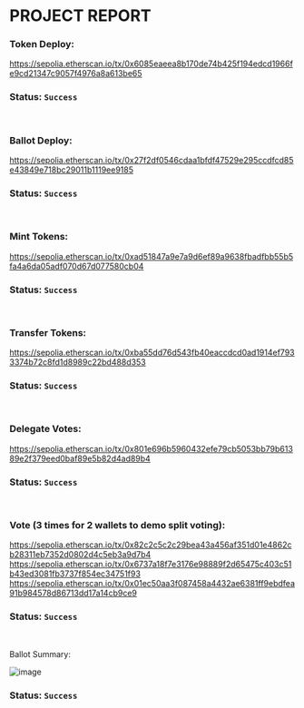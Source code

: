 # PROJECT REPORT

### Token Deploy:

https://sepolia.etherscan.io/tx/0x6085eaeea8b170de74b425f194edcd1966fe9cd21347c9057f4976a8a613be65

### Status: `Success`

<br />

### Ballot Deploy:

https://sepolia.etherscan.io/tx/0x27f2df0546cdaa1bfdf47529e295ccdfcd85e43849e718bc29011b1119ee9185

### Status: `Success`

<br />

### Mint Tokens:

https://sepolia.etherscan.io/tx/0xad51847a9e7a9d6ef89a9638fbadfbb55b5fa4a6da05adf070d67d077580cb04

### Status: `Success`

<br />

### Transfer Tokens:

https://sepolia.etherscan.io/tx/0xba55dd76d543fb40eaccdcd0ad1914ef7933374b72c8fd1d8989c22bd488d353

### Status: `Success`

<br />

### Delegate Votes:

https://sepolia.etherscan.io/tx/0x801e696b5960432efe79cb5053bb79b61389e2f379eed0baf89e5b82d4ad89b4

### Status: `Success`

<br />

### Vote (3 times for 2 wallets to demo split voting):

https://sepolia.etherscan.io/tx/0x82c2c5c2c29bea43a456af351d01e4862cb28311eb7352d0802d4c5eb3a9d7b4
https://sepolia.etherscan.io/tx/0x6737a18f7e3176e98889f2d65475c403c51b43ed3081fb3737f854ec34751f93
https://sepolia.etherscan.io/tx/0x01ec50aa3f087458a4432ae6381ff9ebdfea91b984578d86713dd17a14cb9ce9

### Status: `Success`

<br />

Ballot Summary:

![image](https://github.com/Encode-team-8/week3/assets/65736142/f387ec6a-2a8d-47d1-8114-1a15d64047ed)

### Status: `Success`
